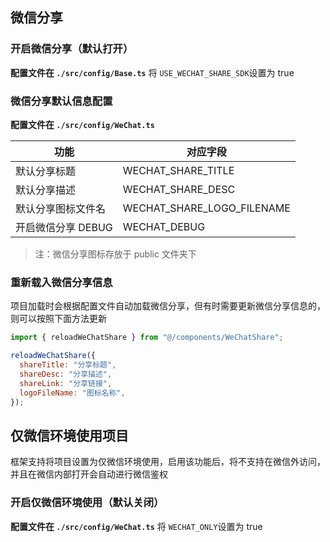 ## 微信分享

### 开启微信分享（默认打开）

**配置文件在 `./src/config/Base.ts`**
将 `USE_WECHAT_SHARE_SDK`设置为 true

### 微信分享默认信息配置

**配置文件在 `./src/config/WeChat.ts`**

| 功能               | 对应字段                   |
| ------------------ | -------------------------- |
| 默认分享标题       | WECHAT_SHARE_TITLE         |
| 默认分享描述       | WECHAT_SHARE_DESC          |
| 默认分享图标文件名 | WECHAT_SHARE_LOGO_FILENAME |
| 开启微信分享 DEBUG | WECHAT_DEBUG               |

> 注：微信分享图标存放于 public 文件夹下

### 重新载入微信分享信息

项目加载时会根据配置文件自动加载微信分享，但有时需要更新微信分享信息的，则可以按照下面方法更新

```javascript
import { reloadWeChatShare } from "@/components/WeChatShare";

reloadWeChatShare({
  shareTitle: "分享标题",
  shareDesc: "分享描述",
  shareLink: "分享链接",
  logoFileName: "图标名称",
});
```

## 仅微信环境使用项目

框架支持将项目设置为仅微信环境使用，启用该功能后，将不支持在微信外访问，并且在微信内部打开会自动进行微信鉴权

### 开启仅微信环境使用（默认关闭）

**配置文件在 `./src/config/WeChat.ts`**
将 `WECHAT_ONLY`设置为 true
